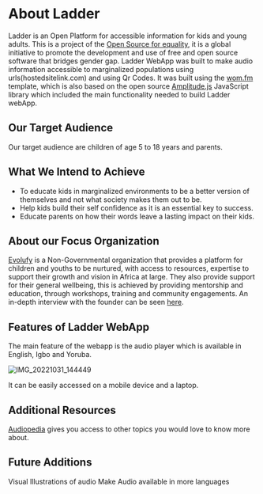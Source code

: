 # About Ladder
Ladder is an Open Platform for accessible information for kids and young adults. This is a project of the [Open Source for equality](https://www.oseq.org/), it is a global initiative to promote the development and use of free and open source software that bridges gender gap.
	Ladder WebApp was built to make audio information accessible to marginalized populations using urls(hostedsitelink.com) and using Qr Codes.
	It was built using the [wom.fm](https://github.com/OSEQorg/WOM.fm-Sandbox) template, which is also based on the open source [Amplitude.js](https://521dimensions.com/open-source/amplitudejs/docs)  JavaScript library which included the main functionality needed to build Ladder webApp.

## Our Target Audience
Our target audience are children of age 5 to 18 years and parents.

## What We Intend to Achieve
* To educate kids in marginalized environments to be a better version of themselves and not what society makes them out to be.
* Help kids build their self confidence as it is an essential key to success.
* Educate parents on how their words leave a lasting impact on their kids.

## About our Focus Organization
[Evolufy](https://www.evolufyafrica.org/) is a Non-Governmental organization that provides a platform for children and youths to be nurtured, with access to resources, expertise to support their growth and vision in Africa at large. They also provide support for their general wellbeing, this is achieved by providing mentorship and education, through workshops, training and community engagements. An in-depth interview with the founder can be seen [here](https://drive.google.com/file/d/1c_Qi4Da_j168nrbeTzmRosmpJjnqcsXd/view).

## Features of Ladder WebApp
The main feature of the webapp is the audio player which is available in English, Igbo and Yoruba.

![IMG_20221031_144449](https://user-images.githubusercontent.com/47542166/199025366-ed14ce98-69b2-4186-892b-cfb9a661b791.jpg)

It can be easily accessed on a mobile device and a laptop.

## Additional Resources
[Audiopedia](https://www.audiopedia.org/) gives you access to other topics you would love to know more about.

## Future Additions
Visual Illustrations of audio
Make Audio available in more languages


